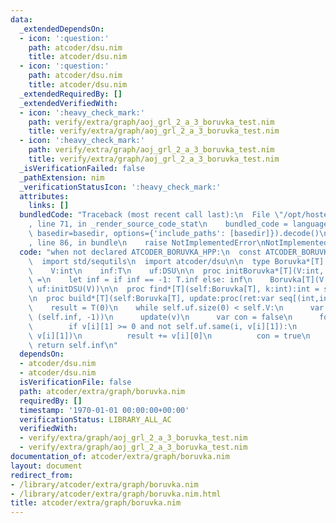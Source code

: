 ```yaml
---
data:
  _extendedDependsOn:
  - icon: ':question:'
    path: atcoder/dsu.nim
    title: atcoder/dsu.nim
  - icon: ':question:'
    path: atcoder/dsu.nim
    title: atcoder/dsu.nim
  _extendedRequiredBy: []
  _extendedVerifiedWith:
  - icon: ':heavy_check_mark:'
    path: verify/extra/graph/aoj_grl_2_a_3_boruvka_test.nim
    title: verify/extra/graph/aoj_grl_2_a_3_boruvka_test.nim
  - icon: ':heavy_check_mark:'
    path: verify/extra/graph/aoj_grl_2_a_3_boruvka_test.nim
    title: verify/extra/graph/aoj_grl_2_a_3_boruvka_test.nim
  _isVerificationFailed: false
  _pathExtension: nim
  _verificationStatusIcon: ':heavy_check_mark:'
  attributes:
    links: []
  bundledCode: "Traceback (most recent call last):\n  File \"/opt/hostedtoolcache/Python/3.9.6/x64/lib/python3.9/site-packages/onlinejudge_verify/documentation/build.py\"\
    , line 71, in _render_source_code_stat\n    bundled_code = language.bundle(stat.path,\
    \ basedir=basedir, options={'include_paths': [basedir]}).decode()\n  File \"/opt/hostedtoolcache/Python/3.9.6/x64/lib/python3.9/site-packages/onlinejudge_verify/languages/nim.py\"\
    , line 86, in bundle\n    raise NotImplementedError\nNotImplementedError\n"
  code: "when not declared ATCODER_BORUVKA_HPP:\n  const ATCODER_BORUVKA_HPP* = 1\n\
    \  import std/sequtils\n  import atcoder/dsu\n\n  type Boruvka*[T] = object\n\
    \    V:int\n    inf:T\n    uf:DSU\n\n  proc initBoruvka*[T](V:int, inf = -1):Boruvka[T]\
    \ =\n    let inf = if inf == -1: T.inf else: inf\n    Boruvka[T](V:V, inf:inf,\
    \ uf:initDSU(V))\n\n  proc find*[T](self:Boruvka[T], k:int):int = self.uf.leader(k)\n\
    \n  proc build*[T](self:Boruvka[T], update:proc(ret:var seq[(int,int)])):T =\n\
    \    result = T(0)\n    while self.uf.size(0) < self.V:\n      var v = newSeqWith(self.V,\
    \ (self.inf, -1))\n      update(v)\n      var con = false\n      for i in 0..<self.V:\n\
    \        if v[i][1] >= 0 and not self.uf.same(i, v[i][1]):\n          self.uf.merge(i,\
    \ v[i][1])\n          result += v[i][0]\n          con = true\n      if not con:\
    \ return self.inf\n"
  dependsOn:
  - atcoder/dsu.nim
  - atcoder/dsu.nim
  isVerificationFile: false
  path: atcoder/extra/graph/boruvka.nim
  requiredBy: []
  timestamp: '1970-01-01 00:00:00+00:00'
  verificationStatus: LIBRARY_ALL_AC
  verifiedWith:
  - verify/extra/graph/aoj_grl_2_a_3_boruvka_test.nim
  - verify/extra/graph/aoj_grl_2_a_3_boruvka_test.nim
documentation_of: atcoder/extra/graph/boruvka.nim
layout: document
redirect_from:
- /library/atcoder/extra/graph/boruvka.nim
- /library/atcoder/extra/graph/boruvka.nim.html
title: atcoder/extra/graph/boruvka.nim
---
```

